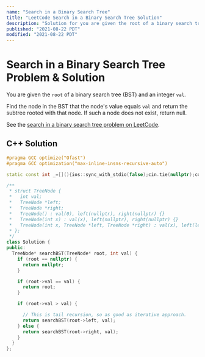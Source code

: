 ```yaml
---
name: "Search in a Binary Search Tree"
title: "LeetCode Search in a Binary Search Tree Solution"
description: "Solution for you are given the root of a binary search tree (BST) and an integer val. Find the node in the BST that the node's value equals val and return the subtree rooted with that node. If such a node does not exist, return null."
published: "2021-08-22 PDT"
modified: "2021-08-22 PDT"
---
```


# Search in a Binary Search Tree Problem & Solution

You are given the `root` of a binary search tree (BST) and an integer `val`.

Find the node in the BST that the node's value equals `val` and return the subtree rooted with that node.
If such a node does not exist, return null.

See the [search in a binary search tree problem on LeetCode](https://leetcode.com/problems/search-in-a-binary-search-tree).

## C++ Solution

```cpp
#pragma GCC optimize("Ofast")
#pragma GCC optimization("max-inline-insns-recursive-auto")

static const int _=[](){ios::sync_with_stdio(false);cin.tie(nullptr);cout.tie(nullptr);return 0;}();

/**
 * struct TreeNode {
 *   int val;
 *   TreeNode *left;
 *   TreeNode *right;
 *   TreeNode() : val(0), left(nullptr), right(nullptr) {}
 *   TreeNode(int x) : val(x), left(nullptr), right(nullptr) {}
 *   TreeNode(int x, TreeNode *left, TreeNode *right) : val(x), left(left), right(right) {}
 * };
 */
class Solution {
public:
  TreeNode* searchBST(TreeNode* root, int val) {
    if (root == nullptr) {
      return nullptr;
    }

    if (root->val == val) {
      return root;
    }

    if (root->val > val) {

      // This is tail recursion, so as good as iterative approach.
      return searchBST(root->left, val);
    } else {
      return searchBST(root->right, val);
    }
  }
};
```
